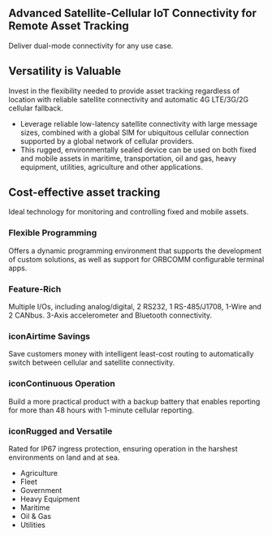 ## Advanced Satellite-Cellular IoT Connectivity for Remote Asset Tracking

Deliver dual-mode connectivity for any use case.

## Versatility is Valuable

Invest in the flexibility needed to provide asset tracking regardless of location with reliable satellite connectivity and automatic 4G LTE/3G/2G cellular fallback.

- Leverage reliable low-latency satellite connectivity with large message sizes, combined with a global SIM for ubiquitous cellular connection supported by a global network of cellular providers.
- This rugged, environmentally sealed device can be used on both fixed and mobile assets in maritime, transportation, oil and gas, heavy equipment, utilities, agriculture and other applications.


## Cost-effective asset tracking
Ideal technology for monitoring and controlling fixed and mobile assets.

### Flexible Programming
Offers a dynamic programming environment that supports the development of custom solutions, as well as support for ORBCOMM configurable terminal apps.

### Feature-Rich
Multiple I/Os, including analog/digital, 2 RS232, 1 RS-485/J1708, 1-Wire and 2 CANbus. 3-Axis accelerometer and Bluetooth connectivity.

### iconAirtime Savings
Save customers money with intelligent least-cost routing to automatically switch between cellular and satellite connectivity.

### iconContinuous Operation
Build a more practical product with a backup battery that enables reporting for more than 48 hours with 1-minute cellular reporting.

### iconRugged and Versatile
Rated for IP67 ingress protection, ensuring operation in the harshest environments on land and at sea.

- Agriculture
- Fleet
- Government
- Heavy Equipment
- Maritime
- Oil & Gas
- Utilities
